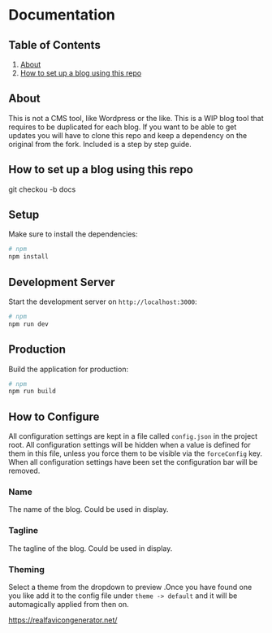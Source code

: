 # Documentation

## Table of Contents

1. [About](#about)
2. [How to set up a blog using this repo](#clone-process)

## About <a name="about"></a>

This is not a CMS tool, like Wordpress or the like. This is a WIP blog tool that requires to be duplicated for each blog. If you want to be able to get updates you will have to clone this repo and keep a dependency on the original from the fork. Included is a step by step guide.

## How to set up a blog using this repo <a name="clone-process"></a>

git checkou -b docs

## Setup

Make sure to install the dependencies:

```bash
# npm
npm install
```

## Development Server

Start the development server on `http://localhost:3000`:

```bash
# npm
npm run dev
```

## Production

Build the application for production:

```bash
# npm
npm run build
```

## How to Configure

All configuration settings are kept in a file called `config.json` in the project root.
All configuration settings will be hidden when a value is defined for them in this file, unless you force them to be visible via the `forceConfig` key.
When all configuration settings have been set the configuration bar will be removed.

### Name

The name of the blog. Could be used in display.

### Tagline

The tagline of the blog. Could be used in display.

### Theming

Select a theme from the dropdown to preview .Once you have found one you like add it to the config file under `theme -> default` and it will be automagically applied from then on.

https://realfavicongenerator.net/
